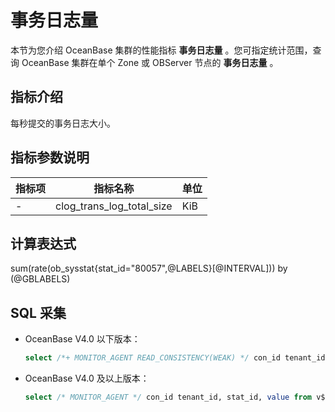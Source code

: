 # 事务日志量

本节为您介绍 OceanBase 集群的性能指标 **事务日志量** 。您可指定统计范围，查询 OceanBase 集群在单个 Zone 或 OBServer 节点的 **事务日志量** 。

## 指标介绍

每秒提交的事务日志大小。

## 指标参数说明

| **指标项** |         **指标名称**          | **单位** |
|---------|---------------------------|--------|
| -       | clog_trans_log_total_size | KiB     |

## 计算表达式

sum(rate(ob_sysstat{stat_id="80057",@LABELS}[@INTERVAL])) by (@GBLABELS)

## SQL 采集

* OceanBase V4.0 以下版本：

  ```sql
  select /*+ MONITOR_AGENT READ_CONSISTENCY(WEAK) */ con_id tenant_id, stat_id, value from v$sysstat where stat_id IN (80057) and (con_id > 1000 or con_id = 1) and class < 1000
  ```

* OceanBase V4.0 及以上版本：

  ```sql
  select /* MONITOR_AGENT */ con_id tenant_id, stat_id, value from v$sysstat where stat_id IN (80057) and (con_id > 1000 or con_id = 1) and class < 1000
  ```
